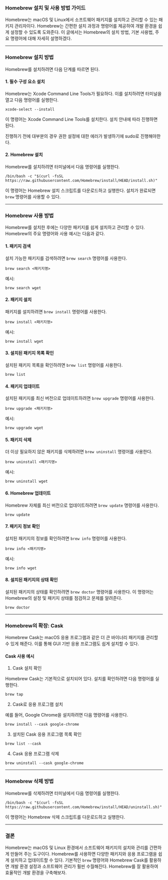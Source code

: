 <h3 id="homebrew-설치-및-사용-방법-가이드">Homebrew 설치 및 사용 방법 가이드</h3>
<p>Homebrew는 macOS 및 Linux에서 소프트웨어 패키지를 설치하고 관리할 수 있는 패키지 관리자이다. Homebrew는 간편한 설치 과정과 명령어를 제공하여 개발 환경을 쉽게 설정할 수 있도록 도와준다. 이 글에서는 Homebrew의 설치 방법, 기본 사용법, 주요 명령어에 대해 자세히 설명하겠다.</p>
<hr />
<h3 id="homebrew-설치-방법">Homebrew 설치 방법</h3>
<p>Homebrew를 설치하려면 다음 단계를 따르면 된다.</p>
<h4 id="1-필수-구성-요소-설치">1. 필수 구성 요소 설치</h4>
<p>Homebrew는 Xcode Command Line Tools가 필요하다. 이를 설치하려면 터미널을 열고 다음 명령어를 실행한다.</p>
<pre><code class="language-sh">xcode-select --install</code></pre>
<p>이 명령어는 Xcode Command Line Tools를 설치한다. 설치 안내에 따라 진행하면 된다.</p>
<p>진행하기 전에 대부분의 경우 권한 설정에 대한 에러가 발생하기에 sudo로 진행해야한다.</p>
<h4 id="2-homebrew-설치">2. Homebrew 설치</h4>
<p>Homebrew를 설치하려면 터미널에서 다음 명령어를 실행한다.</p>
<pre><code class="language-sh">/bin/bash -c &quot;$(curl -fsSL https://raw.githubusercontent.com/Homebrew/install/HEAD/install.sh)&quot;</code></pre>
<p>이 명령어는 Homebrew 설치 스크립트를 다운로드하고 실행한다. 설치가 완료되면 <code>brew</code> 명령어를 사용할 수 있다.</p>
<hr />
<h3 id="homebrew-사용-방법">Homebrew 사용 방법</h3>
<p>Homebrew를 설치한 후에는 다양한 패키지를 쉽게 설치하고 관리할 수 있다. Homebrew의 주요 명령어와 사용 예시는 다음과 같다.</p>
<h4 id="1-패키지-검색">1. 패키지 검색</h4>
<p>설치 가능한 패키지를 검색하려면 <code>brew search</code> 명령어를 사용한다.</p>
<pre><code class="language-sh">brew search &lt;패키지명&gt;</code></pre>
<p>예시:</p>
<pre><code class="language-sh">brew search wget</code></pre>
<h4 id="2-패키지-설치">2. 패키지 설치</h4>
<p>패키지를 설치하려면 <code>brew install</code> 명령어를 사용한다.</p>
<pre><code class="language-sh">brew install &lt;패키지명&gt;</code></pre>
<p>예시:</p>
<pre><code class="language-sh">brew install wget</code></pre>
<h4 id="3-설치된-패키지-목록-확인">3. 설치된 패키지 목록 확인</h4>
<p>설치된 패키지 목록을 확인하려면 <code>brew list</code> 명령어를 사용한다.</p>
<pre><code class="language-sh">brew list</code></pre>
<h4 id="4-패키지-업데이트">4. 패키지 업데이트</h4>
<p>설치된 패키지를 최신 버전으로 업데이트하려면 <code>brew upgrade</code> 명령어를 사용한다.</p>
<pre><code class="language-sh">brew upgrade &lt;패키지명&gt;</code></pre>
<p>예시:</p>
<pre><code class="language-sh">brew upgrade wget</code></pre>
<h4 id="5-패키지-삭제">5. 패키지 삭제</h4>
<p>더 이상 필요하지 않은 패키지를 삭제하려면 <code>brew uninstall</code> 명령어를 사용한다.</p>
<pre><code class="language-sh">brew uninstall &lt;패키지명&gt;</code></pre>
<p>예시:</p>
<pre><code class="language-sh">brew uninstall wget</code></pre>
<h4 id="6-homebrew-업데이트">6. Homebrew 업데이트</h4>
<p>Homebrew 자체를 최신 버전으로 업데이트하려면 <code>brew update</code> 명령어를 사용한다.</p>
<pre><code class="language-sh">brew update</code></pre>
<h4 id="7-패키지-정보-확인">7. 패키지 정보 확인</h4>
<p>설치된 패키지의 정보를 확인하려면 <code>brew info</code> 명령어를 사용한다.</p>
<pre><code class="language-sh">brew info &lt;패키지명&gt;</code></pre>
<p>예시:</p>
<pre><code class="language-sh">brew info wget</code></pre>
<h4 id="8-설치된-패키지의-상태-확인">8. 설치된 패키지의 상태 확인</h4>
<p>설치된 패키지의 상태를 확인하려면 <code>brew doctor</code> 명령어를 사용한다. 이 명령어는 Homebrew의 설정 및 패키지 상태를 점검하고 문제를 알려준다.</p>
<pre><code class="language-sh">brew doctor</code></pre>
<hr />
<h3 id="homebrew의-확장-cask">Homebrew의 확장: Cask</h3>
<p>Homebrew Cask는 macOS 응용 프로그램과 같은 더 큰 바이너리 패키지를 관리할 수 있게 해준다. 이를 통해 GUI 기반 응용 프로그램도 쉽게 설치할 수 있다.</p>
<h4 id="cask-사용-예시">Cask 사용 예시</h4>
<ol>
<li>Cask 설치 확인</li>
</ol>
<p>Homebrew Cask는 기본적으로 설치되어 있다. 설치를 확인하려면 다음 명령어를 실행한다.</p>
<pre><code class="language-sh">brew tap</code></pre>
<ol start="2">
<li>Cask로 응용 프로그램 설치</li>
</ol>
<p>예를 들어, Google Chrome을 설치하려면 다음 명령어를 사용한다.</p>
<pre><code class="language-sh">brew install --cask google-chrome</code></pre>
<ol start="3">
<li>설치된 Cask 응용 프로그램 목록 확인</li>
</ol>
<pre><code class="language-sh">brew list --cask</code></pre>
<ol start="4">
<li>Cask 응용 프로그램 삭제</li>
</ol>
<pre><code class="language-sh">brew uninstall --cask google-chrome</code></pre>
<hr />
<h3 id="homebrew-삭제-방법">Homebrew 삭제 방법</h3>
<p>Homebrew를 삭제하려면 터미널에서 다음 명령어를 실행한다.</p>
<pre><code class="language-sh">/bin/bash -c &quot;$(curl -fsSL https://raw.githubusercontent.com/Homebrew/install/HEAD/uninstall.sh)&quot;</code></pre>
<p>이 명령어는 Homebrew 삭제 스크립트를 다운로드하고 실행한다.</p>
<hr />
<h3 id="결론">결론</h3>
<p>Homebrew는 macOS 및 Linux 환경에서 소프트웨어 패키지의 설치와 관리를 간편하게 만들어 주는 도구이다. Homebrew를 사용하면 다양한 패키지와 응용 프로그램을 쉽게 설치하고 업데이트할 수 있다. 기본적인 <code>brew</code> 명령어와 Homebrew Cask를 활용하면 개발 환경 설정과 소프트웨어 관리가 훨씬 수월해진다. Homebrew를 잘 활용하여 효율적인 개발 환경을 구축해보자.</p>